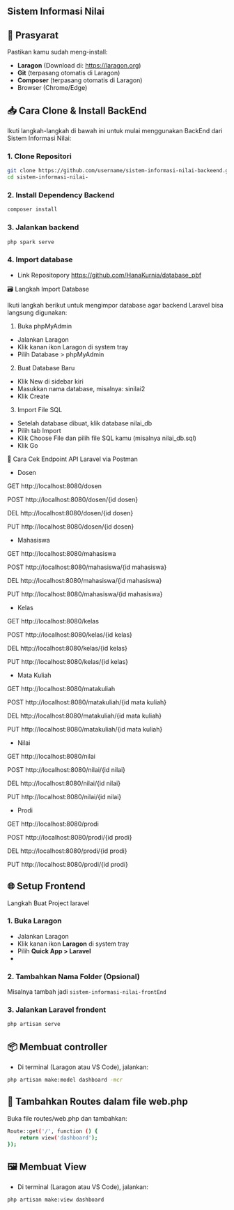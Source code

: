 
## Sistem Informasi Nilai

## 🧾 Prasyarat

Pastikan kamu sudah meng-install:

- **Laragon** (Download di: https://laragon.org)
- **Git** (terpasang otomatis di Laragon)
- **Composer** (terpasang otomatis di Laragon)
- Browser (Chrome/Edge)

## 📥 Cara Clone & Install BackEnd

Ikuti langkah-langkah di bawah ini untuk mulai menggunakan BackEnd dari Sistem Informasi Nilai:

### 1. Clone Repositori

```bash
git clone https://github.com/username/sistem-informasi-nilai-backeend.git
cd sistem-informasi-nilai-
```

### 2. Install Dependency Backend

```bash
composer install
```

### 3. Jalankan backend

```bash
php spark serve
```
### 4. Import database 
- Link Repositopory
https://github.com/HanaKurnia/database_pbf

🗃️ Langkah Import Database

Ikuti langkah berikut untuk mengimpor database agar backend Laravel bisa langsung digunakan:

1. Buka phpMyAdmin
- Jalankan Laragon
- Klik kanan ikon Laragon di system tray
- Pilih Database > phpMyAdmin

2. Buat Database Baru
- Klik New di sidebar kiri
- Masukkan nama database, misalnya: sinilai2
- Klik Create

3. Import File SQL
- Setelah database dibuat, klik database nilai_db
- Pilih tab Import
- Klik Choose File dan pilih file SQL kamu (misalnya nilai_db.sql)
- Klik Go

📡 Cara Cek Endpoint API Laravel via Postman
- Dosen

GET http://localhost:8080/dosen

POST http://localhost:8080/dosen/{id dosen}

DEL http://localhost:8080/dosen/{id dosen}

PUT http://localhost:8080/dosen/{id dosen}

- Mahasiswa

GET http://localhost:8080/mahasiswa

POST http://localhost:8080/mahasiswa/{id mahasiswa}

DEL http://localhost:8080/mahasiswa/{id mahasiswa}

PUT http://localhost:8080/mahasiswa/{id mahasiswa}

- Kelas

GET http://localhost:8080/kelas

POST http://localhost:8080/kelas/{id kelas}

DEL http://localhost:8080/kelas/{id kelas}

PUT http://localhost:8080/kelas/{id kelas}

- Mata Kuliah

GET http://localhost:8080/matakuliah

POST http://localhost:8080/matakuliah/{id mata kuliah}

DEL http://localhost:8080/matakuliah/{id mata kuliah}

PUT http://localhost:8080/matakuliah/{id mata kuliah}

- Nilai

GET http://localhost:8080/nilai

POST http://localhost:8080/nilai/{id nilai}

DEL http://localhost:8080/nilai/{id nilai}

PUT http://localhost:8080/nilai/{id nilai}

- Prodi

GET http://localhost:8080/prodi

POST http://localhost:8080/prodi/{id prodi}

DEL http://localhost:8080/prodi/{id prodi}

PUT http://localhost:8080/prodi/{id prodi}



## 🌐 Setup Frontend

Langkah Buat Project laravel 

### 1. Buka Laragon
- Jalankan Laragon
- Klik kanan ikon **Laragon** di system tray
- Pilih **Quick App > Laravel**
- 
### 2. Tambahkan Nama Folder (Opsional)
Misalnya tambah jadi `sistem-informasi-nilai-frontEnd`

### 3. Jalankan Laravel frondent
```bash
php artisan serve
```

## 📦 Membuat controller
- Di terminal (Laragon atau VS Code), jalankan:

```bash
php artisan make:model dashboard -mcr
```

## 🧭 Tambahkan Routes dalam file web.php 
Buka file routes/web.php dan tambahkan:
```bash
Route::get('/', function () {
    return view('dashboard');
});
```

## 🖼️ Membuat View
- Di terminal (Laragon atau VS Code), jalankan:
```bash
php artisan make:view dashboard 
```

